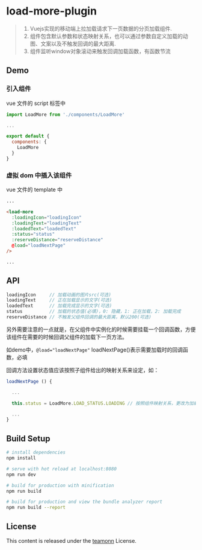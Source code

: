 # load-more-plugin

> 1. Vuejs实现的移动端上拉加载请求下一页数据的分页加载组件.
> 2. 组件包含默认参数和状态映射关系，也可以通过参数自定义加载的动图、文案以及不触发回调的最大距离.
> 3. 组件监听window对象滚动来触发回调加载函数，有函数节流

## Demo

### 引入组件
vue 文件的 script 标签中
``` js
import LoadMore from './components/LoadMore'

...

export default {
  components: {
    LoadMore
  }
}
```

### 虚拟 dom 中插入该组件

vue 文件的 template 中
``` html
...

<load-more
  :loadingIcon="loadingIcon"
  :loadingText="loadingText"
  :loadedText="loadedText"
  :status="status"
  :reserveDistance="reserveDistance"
  @load="loadNextPage"
/>

...
```
## API

``` js
loadingIcon     // 加载动画的图片src(可选)
loadingText     // 正在加载显示的文字(可选)
loadedText      // 加载完成显示的文字(可选)
status          // 加载的状态值(必填)，0: 隐藏，1: 正在加载，2: 加载完成
reserveDistance // 不触发父组件回调的最大距离，默认200(可选)
```

另外需要注意的一点就是，在父组件中实例化的时候需要挂载一个回调函数，方便该组件在需要的时候回调父组件的加载下一页方法。

如demo中，```@load="loadNextPage"``` loadNextPage()表示需要加载时的回调函数，必填

回调方法设置状态值应该按照子组件给出的映射关系来设定，如：

``` js
loadNextPage () {

  ...

  this.status = LoadMore.LOAD_STATUS.LOADING // 按照组件映射关系，更改为加载中状态

  ...
}
```

## Build Setup

``` bash
# install dependencies
npm install

# serve with hot reload at localhost:8080
npm run dev

# build for production with minification
npm run build

# build for production and view the bundle analyzer report
npm run build --report
```

## License

This content is released under the [teamonn](https://github.com/teamonn) License.


